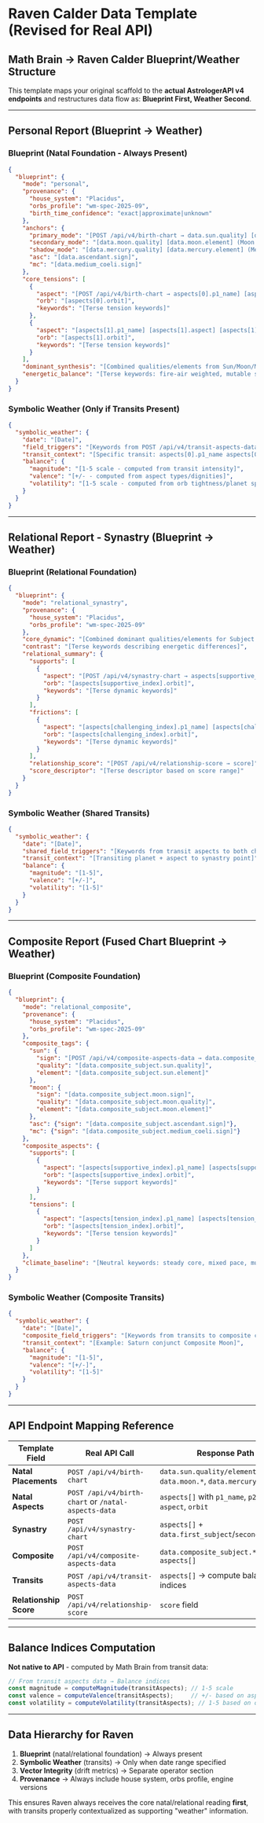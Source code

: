 # **Raven Calder Data Template (Revised for Real API)**

## **Math Brain → Raven Calder Blueprint/Weather Structure**

This template maps your original scaffold to the **actual AstrologerAPI v4 endpoints** and restructures data flow as: **Blueprint First, Weather Second**.

---

## **Personal Report (Blueprint → Weather)**

### **Blueprint (Natal Foundation - Always Present)**
```json
{
  "blueprint": {
    "mode": "personal",
    "provenance": {
      "house_system": "Placidus",
      "orbs_profile": "wm-spec-2025-09",
      "birth_time_confidence": "exact|approximate|unknown"
    },
    "anchors": {
      "primary_mode": "[POST /api/v4/birth-chart → data.sun.quality] [data.sun.element] (Sun in [data.sun.sign])",
      "secondary_mode": "[data.moon.quality] [data.moon.element] (Moon in [data.moon.sign])",
      "shadow_mode": "[data.mercury.quality] [data.mercury.element] (Mercury in [data.mercury.sign])",
      "asc": "[data.ascendant.sign]",
      "mc": "[data.medium_coeli.sign]"
    },
    "core_tensions": [
      {
        "aspect": "[POST /api/v4/birth-chart → aspects[0].p1_name] [aspects[0].aspect] [aspects[0].p2_name]",
        "orb": "[aspects[0].orbit]",
        "keywords": "[Terse tension keywords]"
      },
      {
        "aspect": "[aspects[1].p1_name] [aspects[1].aspect] [aspects[1].p2_name]",
        "orb": "[aspects[1].orbit]",
        "keywords": "[Terse tension keywords]"
      }
    ],
    "dominant_synthesis": "[Combined qualities/elements from Sun/Moon/Mercury]",
    "energetic_balance": "[Terse keywords: fire-air weighted, mutable skew, etc.]"
  }
}
```

### **Symbolic Weather (Only if Transits Present)**
```json
{
  "symbolic_weather": {
    "date": "[Date]",
    "field_triggers": "[Keywords from POST /api/v4/transit-aspects-data → aspects[] hitting natal points]",
    "transit_context": "[Specific transit: aspects[0].p1_name aspects[0].aspect aspects[0].p2_name]",
    "balance": {
      "magnitude": "[1-5 scale - computed from transit intensity]",
      "valence": "[+/- - computed from aspect types/dignities]",
      "volatility": "[1-5 scale - computed from orb tightness/planet speeds]"
    }
  }
}
```

---

## **Relational Report - Synastry (Blueprint → Weather)**

### **Blueprint (Relational Foundation)**
```json
{
  "blueprint": {
    "mode": "relational_synastry",
    "provenance": {
      "house_system": "Placidus",
      "orbs_profile": "wm-spec-2025-09"
    },
    "core_dynamic": "[Combined dominant qualities/elements for Subject A + B]",
    "contrast": "[Terse keywords describing energetic differences]",
    "relational_summary": {
      "supports": [
        {
          "aspect": "[POST /api/v4/synastry-chart → aspects[supportive_index].p1_name] [aspects[supportive_index].aspect] [aspects[supportive_index].p2_name]",
          "orb": "[aspects[supportive_index].orbit]",
          "keywords": "[Terse dynamic keywords]"
        }
      ],
      "frictions": [
        {
          "aspect": "[aspects[challenging_index].p1_name] [aspects[challenging_index].aspect] [aspects[challenging_index].p2_name]",
          "orb": "[aspects[challenging_index].orbit]",
          "keywords": "[Terse dynamic keywords]"
        }
      ],
      "relationship_score": "[POST /api/v4/relationship-score → score]",
      "score_descriptor": "[Terse descriptor based on score range]"
    }
  }
}
```

### **Symbolic Weather (Shared Transits)**
```json
{
  "symbolic_weather": {
    "date": "[Date]",
    "shared_field_triggers": "[Keywords from transit aspects to both charts + synastry points]",
    "transit_context": "[Transiting planet + aspect to synastry point]",
    "balance": {
      "magnitude": "[1-5]",
      "valence": "[+/-]",
      "volatility": "[1-5]"
    }
  }
}
```

---

## **Composite Report (Fused Chart Blueprint → Weather)**

### **Blueprint (Composite Foundation)**
```json
{
  "blueprint": {
    "mode": "relational_composite",
    "provenance": {
      "house_system": "Placidus",
      "orbs_profile": "wm-spec-2025-09"
    },
    "composite_tags": {
      "sun": {
        "sign": "[POST /api/v4/composite-aspects-data → data.composite_subject.sun.sign]",
        "quality": "[data.composite_subject.sun.quality]",
        "element": "[data.composite_subject.sun.element]"
      },
      "moon": {
        "sign": "[data.composite_subject.moon.sign]",
        "quality": "[data.composite_subject.moon.quality]",
        "element": "[data.composite_subject.moon.element]"
      },
      "asc": {"sign": "[data.composite_subject.ascendant.sign]"},
      "mc": {"sign": "[data.composite_subject.medium_coeli.sign]"}
    },
    "composite_aspects": {
      "supports": [
        {
          "aspect": "[aspects[supportive_index].p1_name] [aspects[supportive_index].aspect] [aspects[supportive_index].p2_name]",
          "orb": "[aspects[supportive_index].orbit]",
          "keywords": "[Terse support keywords]"
        }
      ],
      "tensions": [
        {
          "aspect": "[aspects[tension_index].p1_name] [aspects[tension_index].aspect] [aspects[tension_index].p2_name]",
          "orb": "[aspects[tension_index].orbit]",
          "keywords": "[Terse tension keywords]"
        }
      ]
    },
    "climate_baseline": "[Neutral keywords: steady core, mixed pace, mutable emphasis]"
  }
}
```

### **Symbolic Weather (Composite Transits)**
```json
{
  "symbolic_weather": {
    "date": "[Date]",
    "composite_field_triggers": "[Keywords from transits to composite chart]",
    "transit_context": "[Example: Saturn conjunct Composite Moon]",
    "balance": {
      "magnitude": "[1-5]",
      "valence": "[+/-]",
      "volatility": "[1-5]"
    }
  }
}
```

---

## **API Endpoint Mapping Reference**

| **Template Field** | **Real API Call** | **Response Path** |
|-------------------|------------------|------------------|
| **Natal Placements** | `POST /api/v4/birth-chart` | `data.sun.quality/element/sign`, `data.moon.*`, `data.mercury.*` |
| **Natal Aspects** | `POST /api/v4/birth-chart` or `/natal-aspects-data` | `aspects[]` with `p1_name`, `p2_name`, `aspect`, `orbit` |
| **Synastry** | `POST /api/v4/synastry-chart` | `aspects[]` + `data.first_subject`/`second_subject` |
| **Composite** | `POST /api/v4/composite-aspects-data` | `data.composite_subject.*` + `aspects[]` |
| **Transits** | `POST /api/v4/transit-aspects-data` | `aspects[]` → compute balance indices |
| **Relationship Score** | `POST /api/v4/relationship-score` | `score` field |

---

## **Balance Indices Computation**

**Not native to API** - computed by Math Brain from transit data:

```javascript
// From transit aspects data → Balance indices
const magnitude = computeMagnitude(transitAspects); // 1-5 scale
const valence = computeValence(transitAspects);     // +/- based on aspect types
const volatility = computeVolatility(transitAspects); // 1-5 based on orbs/speeds
```

---

## **Data Hierarchy for Raven**

1. **Blueprint** (natal/relational foundation) → Always present
2. **Symbolic Weather** (transits) → Only when date range specified
3. **Vector Integrity** (drift metrics) → Separate operator section
4. **Provenance** → Always include house system, orbs profile, engine versions

This ensures Raven always receives the core natal/relational reading **first**, with transits properly contextualized as supporting "weather" information.